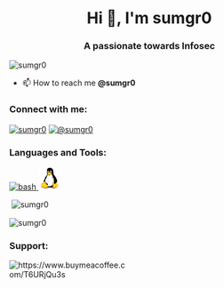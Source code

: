 <h1 align="center">Hi 👋, I'm sumgr0</h1>
<h3 align="center">A passionate towards Infosec</h3>

<p align="left"> <img src="https://komarev.com/ghpvc/?username=sumgr0&label=Profile%20views&color=0e75b6&style=flat" alt="sumgr0" /> </p>

- 📫 How to reach me **@sumgr0**

<h3 align="left">Connect with me:</h3>
<p align="left">
<a href="https://twitter.com/sumgr0" target="blank"><img align="center" src="https://cdn.jsdelivr.net/npm/simple-icons@3.0.1/icons/twitter.svg" alt="sumgr0" height="30" width="40" /></a>
<a href="https://medium.com/@sumgr0" target="blank"><img align="center" src="https://cdn.jsdelivr.net/npm/simple-icons@3.0.1/icons/medium.svg" alt="@sumgr0" height="30" width="40" /></a>
</p>

<h3 align="left">Languages and Tools:</h3>
<p align="left"> <a href="https://www.gnu.org/software/bash/" target="_blank"> <img src="https://www.vectorlogo.zone/logos/gnu_bash/gnu_bash-icon.svg" alt="bash" width="40" height="40"/> </a> <a href="https://www.linux.org/" target="_blank"> <img src="https://raw.githubusercontent.com/devicons/devicon/master/icons/linux/linux-original.svg" alt="linux" width="40" height="40"/> </a> </p>

<p>&nbsp;<img align="center" src="https://github-readme-stats.vercel.app/api?username=sumgr0&show_icons=true&locale=en" alt="sumgr0" /></p>

<p><img align="center" src="https://github-readme-streak-stats.herokuapp.com/?user=sumgr0&" alt="sumgr0" /></p>

<h3 align="left">Support:</h3>
<p><a href="https://www.buymeacoffee.com/https://www.buymeacoffee.com/T6URjQu3s "> <img align="left" src="https://cdn.buymeacoffee.com/buttons/v2/default-yellow.png" height="50" width="210" alt="https://www.buymeacoffee.com/T6URjQu3s " /></a></p><br><br

